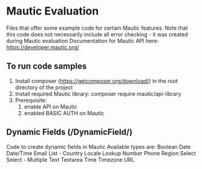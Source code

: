 # Mautic Evaluation
Files that offer some example code for certain Mautic features.
Note that this code does not necessarily include all error checking - it was created during Mautic evaluation
Documentation for Mautic API here: https://developer.mautic.org/

## To run code samples
1. Install composer (https://getcomposer.org/download/) in the root directory of the project
2. Install required Mautic library: composer require mautic/api-library
3. Prerequisite: 
   1. enable API on Mautic
   2. enabled BASIC AUTH on Mautic

## Dynamic Fields (/DynamicField/)
Code to create dynamic fields in Mautic
Available types are:
Boolean
Date
Date/Time
Email
List - Country
Locale
Lookup
Number
Phone
Region
Select
Select - Multiple
Text
Textarea
Time
Timezone
URL



